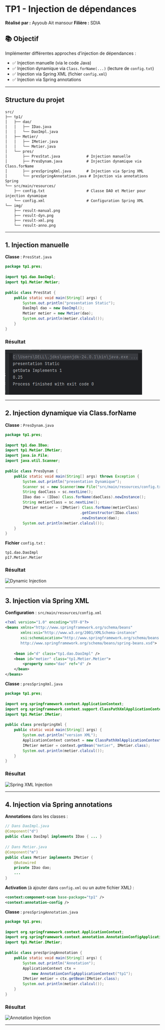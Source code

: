 # TP1 - Injection de dépendances
**Réalisé par :** Ayyoub Ait mansour
**Filière :** SDIA


## 📚 Objectif

Implémenter différentes approches d’injection de dépendances :

* ✅ Injection manuelle (via le code Java)
* ✅ Injection dynamique via `Class.forName(...)` (lecture de `config.txt`)
* ✅ Injection via Spring XML (fichier `config.xml`)
* ✅ Injection via Spring annotations

---

## Structure du projet

```plaintext
src/
├── tp1/
│   ├── dao/
│   │   ├── IDao.java
│   │   └── DaoImpl.java
│   ├── Metier/
│   │   ├── IMetier.java
│   │   └── Metier.java
│   └── pres/
│       ├── PresStat.java            # Injection manuelle
│       ├── PresDynam.java           # Injection dynamique via Class.forName
│       ├── presSpringXml.java       # Injection via Spring XML
│       └── presSpringAnnotation.java # Injection via annotations Spring
└── src/main/resources/
    ├── config.txt                   # Classe DAO et Metier pour injection dynamique
    └── config.xml                   # Configuration Spring XML
└── img/
    ├── result-manual.png
    ├── result-dyn.png
    ├── result-xml.png
    └── result-anno.png
```

---

## 1. Injection manuelle

**Classe** : `PresStat.java`

```java
package tp1.pres;

import tp1.dao.DaoImpl;
import tp1.Metier.Metier;

public class PresStat {
    public static void main(String[] args) {
        System.out.println("presentation Static");
        DaoImpl dao = new DaoImpl();
        Metier metier = new Metier(dao);
        System.out.println(metier.clalcul());
    }
}
```

### Résultat

![Manual Injection](src/img/static.png)

---

## 2. Injection dynamique via Class.forName

**Classe** : `PresDynam.java`

```java
package tp1.pres;

import tp1.dao.IDao;
import tp1.Metier.IMetier;
import java.io.File;
import java.util.Scanner;

public class PresDynam {
    public static void main(String[] args) throws Exception {
        System.out.println("presentation Dynamique");
        Scanner sc = new Scanner(new File("src/main/resources/config.txt"));
        String daoClass = sc.nextLine();
        IDao dao = (IDao) Class.forName(daoClass).newInstance();
        String metierClass = sc.nextLine();
        IMetier metier = (IMetier) Class.forName(metierClass)
                                  .getConstructor(IDao.class)
                                  .newInstance(dao);
        System.out.println(metier.clalcul());
    }
}
```

**Fichier** `config.txt` :

```plaintext
tp1.dao.DaoImpl
p17.Metier.Metier
```

### Résultat

![Dynamic Injection](img/dynamique.png)

---

## 3. Injection via Spring XML

**Configuration** : `src/main/resources/config.xml`

```xml
<?xml version="1.0" encoding="UTF-8"?>
<beans xmlns="http://www.springframework.org/schema/beans"
       xmlns:xsi="http://www.w3.org/2001/XMLSchema-instance"
       xsi:schemaLocation="http://www.springframework.org/schema/beans
       http://www.springframework.org/schema/beans/spring-beans.xsd">

    <bean id="d" class="tp1.dao.DaoImpl" />
    <bean id="metier" class="tp1.Metier.Metier">
        <property name="dao" ref="d" />
    </bean>
</beans>
```

**Classe** : `presSpringXml.java`

```java
package tp1.pres;

import org.springframework.context.ApplicationContext;
import org.springframework.context.support.ClassPathXmlApplicationContext;
import tp1.Metier.IMetier;

public class presSpringXml {
    public static void main(String[] args) {
        System.out.println("version XML");
        ApplicationContext context = new ClassPathXmlApplicationContext("config.xml");
        IMetier metier = context.getBean("metier", IMetier.class);
        System.out.println(metier.clalcul());
    }
}
```

### Résultat

![Spring XML Injection](img/xml.png)

---

## 4. Injection via Spring annotations

**Annotations** dans les classes :

```java
// Dans DaoImpl.java
@Component("d")
public class DaoImpl implements IDao { ... }

// Dans Metier.java
@Component("m")
public class Metier implements IMetier {
    @Autowired
    private IDao dao;
    ...
}
```

**Activation** (à ajouter dans `config.xml` ou un autre fichier XML) :

```xml
<context:component-scan base-package="tp1" />
<context:annotation-config />
```

**Classe** : `presSpringAnnotation.java`

```java
package tp1.pres;

import org.springframework.context.ApplicationContext;
import org.springframework.context.annotation.AnnotationConfigApplicationContext;
import tp1.Metier.IMetier;

public class presSpringAnnotation {
    public static void main(String[] args) {
        System.out.println("Annotation");
        ApplicationContext ctx =
            new AnnotationConfigApplicationContext("tp1");
        IMetier metier = ctx.getBean(IMetier.class);
        System.out.println(metier.clalcul());
    }
}
```

### Résultat

![Annotation Injection](img/annotation.png)

---
